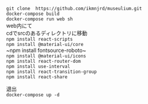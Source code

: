 `git clone  https://github.com/ikmnjrd/museulium.git`<br>
`docker-compose build`<br>
`docker-compose run web sh`<br>
web内にて<br>
cdでsrcのあるディレクトリに移動<br>
`npm install react-scripts`<br>
`npm install @material-ui/core`<br>
~npm install fontsource-roboto~ <br>
`npm install @material-ui/icons`<br>
`npm install react-router-dom`<br>
`npm install use-interval`<br>
`npm install react-transition-group`<br>
`npm install react-share`<br>

退出<br>
`docker-compose up -d`<br>